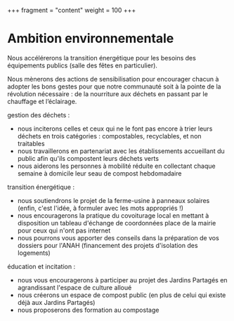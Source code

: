 +++
fragment = "content"
weight = 100
+++

# Ambition environnementale

Nous accélérerons la transition énergétique pour les besoins des équipements publics (salle des fêtes en particulier).

Nous mènerons des actions de sensibilisation pour encourager chacun à adopter les bons gestes pour que notre communauté 
soit à la pointe de la révolution nécessaire : de la nourriture aux déchets en passant par le chauffage et l’éclairage.


gestion des déchets :
* nous inciterons celles et ceux qui ne le font pas encore à trier leurs déchets en trois catégories : compostables, recyclables, et non traitables
* nous travaillerons en partenariat avec les établissements accueillant du public afin qu'ils compostent leurs déchets verts
* nous aiderons les personnes à mobilité réduite en collectant chaque semaine à domicile leur seau de compost hebdomadaire

transition énergétique :
* nous soutiendrons le projet de la ferme-usine à panneaux solaires (enfin, c'est l'idée, à formuler avec les mots appropriés !)
* nous encouragerons la pratique du covoiturage local en mettant à disposition un tableau d'échange de coordonnées place de la mairie pour ceux qui n'ont pas internet
* nous pourrons vous apporter des conseils dans la préparation de vos dossiers pour l'ANAH (financement des projets d'isolation des logements)

éducation et incitation :
* nous vous encouragerons à participer au projet des Jardins Partagés en agrandissant l'espace de culture alloué
* nous créerons un espace de compost public (en plus de celui qui existe déjà aux Jardins Partagés)
* nous proposerons des formation au compostage

